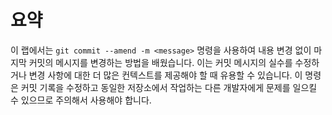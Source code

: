 # 요약

이 랩에서는 `git commit --amend -m <message>` 명령을 사용하여 내용 변경 없이 마지막 커밋의 메시지를 변경하는 방법을 배웠습니다. 이는 커밋 메시지의 실수를 수정하거나 변경 사항에 대한 더 많은 컨텍스트를 제공해야 할 때 유용할 수 있습니다. 이 명령은 커밋 기록을 수정하고 동일한 저장소에서 작업하는 다른 개발자에게 문제를 일으킬 수 있으므로 주의해서 사용해야 합니다.
